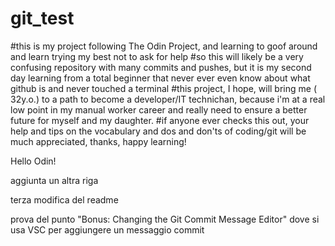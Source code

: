 # git_test
#this is my project following The Odin Project, and learning to goof around and learn trying my best not to ask for help
#so this will likely be a very confusing repository with many commits and pushes, but it is my second day learning from a total beginner that never ever even know about what github is and never touched a terminal
#this project, I hope, will bring me ( 32y.o.) to a path to become a developer/IT technichan, because i'm at a real low point in my manual worker career and really need to ensure a better future for myself and my daughter.
#if anyone ever checks this out, your help and tips on the vocabulary and dos and don'ts of coding/git will be much appreciated, thanks, happy learning!

Hello Odin!

aggiunta un altra riga

terza modifica del readme

prova del punto "Bonus: Changing the Git Commit Message Editor"
dove si usa VSC per aggiungere un messaggio commit
